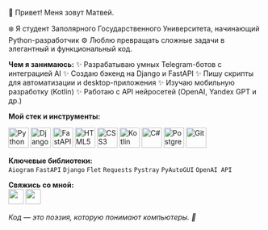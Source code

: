 👋 Привет! Меня зовут Матвей.

❄️ Я студент Заполярного Государственного Университета, начинающий Python-разработчик
⚙️ Люблю превращать сложные задачи в элегантный и функциональный код.

**Чем я занимаюсь:**
✨ Разрабатываю умных Telegram-ботов с интеграцией AI
✨ Создаю бэкенд на Django и FastAPI
✨ Пишу скрипты для автоматизации и desktop-приложения
✨ Изучаю мобильную разработку (Kotlin)
✨ Работаю с API нейросетей (OpenAI, Yandex GPT и др.)

**Мой стек и инструменты:**  
<div align="left">
<img src="https://cdn.jsdelivr.net/gh/devicons/devicon/icons/python/python-original.svg" title="Python" width="40" height="40"/>
<img src="https://cdn.jsdelivr.net/gh/devicons/devicon/icons/django/django-plain.svg" title="Django" width="40" height="40"/>
<img src="https://cdn.jsdelivr.net/gh/devicons/devicon/icons/fastapi/fastapi-original.svg" title="FastAPI" width="40" height="40"/>
<img src="https://cdn.jsdelivr.net/gh/devicons/devicon/icons/html5/html5-original.svg" title="HTML5" width="40" height="40"/>
<img src="https://cdn.jsdelivr.net/gh/devicons/devicon/icons/css3/css3-original.svg" title="CSS3" width="40" height="40"/>
<img src="https://cdn.jsdelivr.net/gh/devicons/devicon/icons/kotlin/kotlin-original.svg" title="Kotlin" width="40" height="40"/>
<img src="https://cdn.jsdelivr.net/gh/devicons/devicon/icons/csharp/csharp-original.svg" title="C#" width="40" height="40"/>
<img src="https://cdn.jsdelivr.net/gh/devicons/devicon/icons/postgresql/postgresql-original.svg" title="PostgreSQL" width="40" height="40"/>
<img src="https://cdn.jsdelivr.net/gh/devicons/devicon/icons/git/git-original.svg" title="Git" width="40" height="40"/>
</div>

**Ключевые библиотеки:**  
`Aiogram` `FastAPI` `Django` `Flet` `Requests` `Pystray` `PyAutoGUI` `OpenAI API`

**Свяжись со мной:**  
[<img src="https://cdn.jsdelivr.net/gh/devicons/devicon/icons/telegram/telegram-plain.svg" width="30" height="30"/>](https://t.me/me_ninezet)
[<img src="https://cdn.jsdelivr.net/gh/devicons/devicon/icons/vk/vk-original.svg" width="30" height="30"/>](https://vk.com/me_ninezet)

*Код — это поэзия, которую понимают компьютеры. 🚀*
